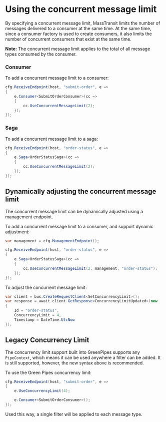 # Using the concurrent message limit

By specifying a concurrent message limit, MassTransit limits the number of messages delivered to a consumer at the same time. At the same time, since a consumer factory is used to create consumers, it also limits the number of concurrent consumers that exist at the same time.

<div class="alert alert-info">
<b>Note:</b>
    The concurrent message limit applies to the total of all message types consumed by the consumer.
</div>

### Consumer

To add a concurrent message limit to a consumer:

```csharp
cfg.ReceiveEndpoint(host, "submit-order", e =>
{
    e.Consumer<SubmitOrderConsumer>(cc =>
    {
        cc.UseConcurrentMessageLimit(2);
    });
});
```

### Saga

To add a concurrent message limit to a saga:

```csharp
cfg.ReceiveEndpoint(host, "order-status", e =>
{
    e.Saga<OrderStatusSaga>(cc =>
    {
        cc.UseConcurrentMessageLimit(2);
    });
});
```

## Dynamically adjusting the concurrent message limit

The concurrent message limit can be dynamically adjusted using a management endpoint.

To add a concurrent message limit to a consumer, and support dynamic adjustment:

```csharp
var management = cfg.ManagementEndpoint();

cfg.ReceiveEndpoint(host, "order-status", e =>
{
    e.Saga<OrderStatusSaga>(cc =>
    {
        cc.UseConcurrentMessageLimit(2, management, "order-status");
    });
});
```

To adjust the concurrent message limit:

```csharp
var client = bus.CreateRequestClient<SetConcurrencyLimit>();
var response = await client.GetResponse<ConcurrencyLimitUpdated>(new
{
    Id = "order-status",
    ConcurrencyLimit = 4,
    Timestamp = DateTime.UtcNow
});
```

## Legacy Concurrency Limit

The concurrency limit support built into GreenPipes supports any `PipeContext`, which means it can be used anywhere a filter can be added. It is still supported, however, the new syntax above is recommended.

To use the Green Pipes concurrency limit:

```csharp
cfg.ReceiveEndpoint(host, "submit-order", e =>
{
    e.UseConcurrencyLimit(4);

    e.Consumer<SubmitOrderConsumer>();
});
```

Used this way, a single filter will be applied to each message type.


